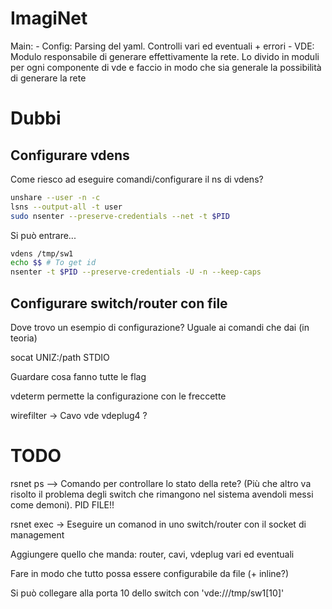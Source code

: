 # ImagiNet

Main:
    - Config: Parsing del yaml. Controlli vari ed eventuali + errori
    - VDE: Modulo responsabile di generare effettivamente la rete.
        Lo divido in moduli per ogni componente di vde e faccio in modo
        che sia generale la possibilità di generare la rete

# Dubbi

## Configurare vdens

Come riesco ad eseguire comandi/configurare il ns di vdens?

```bash
unshare --user -n -c
lsns --output-all -t user
sudo nsenter --preserve-credentials --net -t $PID
```

Si può entrare...
```bash
vdens /tmp/sw1
echo $$ # To get id
nsenter -t $PID --preserve-credentials -U -n --keep-caps
```

## Configurare switch/router con file

Dove trovo un esempio di configurazione? Uguale ai comandi che dai (in teoria)

socat UNIZ:/path STDIO

Guardare cosa fanno tutte le flag

vdeterm permette la configurazione con le freccette

wirefilter -> Cavo vde
vdeplug4 ?

# TODO

rsnet ps --> Comando per controllare lo stato della rete? (Più che
    altro va risolto il problema degli switch che rimangono nel sistema
    avendoli messi come demoni). PID FILE!!

rsnet exec -> Eseguire un comanod in uno switch/router con il socket di
    management

Aggiungere quello che manda: router, cavi, vdeplug vari ed eventuali

Fare in modo che tutto possa essere configurabile da file (+ inline?)

Si può collegare alla porta 10 dello switch con 'vde:///tmp/sw1[10]'
